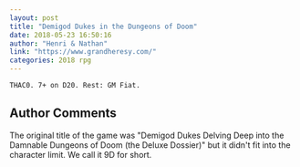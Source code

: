```yaml
---
layout: post
title: "Demigod Dukes in the Dungeons of Doom"
date: 2018-05-23 16:50:16
author: "Henri & Nathan"
link: "https://www.grandheresy.com/"
categories: 2018 rpg
---
```

```
THAC0. 7+ on D20. Rest: GM Fiat.
```
## Author Comments 

The original title of the game was "Demigod Dukes Delving Deep into the Damnable Dungeons of Doom (the Deluxe Dossier)" but it didn't fit into the character limit. We call it 9D for short.
